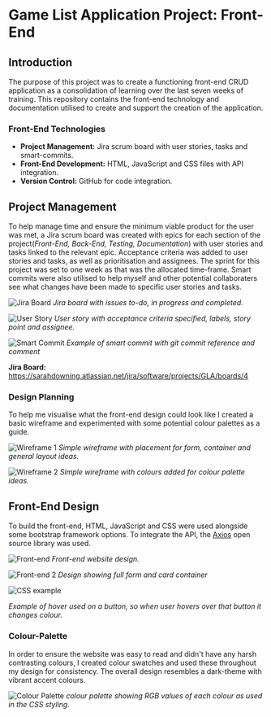 # Game List Application Project: Front-End

## Introduction
The purpose of this project was to create a functioning front-end CRUD application as a consolidation of learning over the last seven weeks of training. This repository contains the front-end technology and documentation utilised to create and support the creation of the application.

### Front-End Technologies
* **Project Management:** Jira scrum board with user stories, tasks and smart-commits.
* **Front-End Development:** HTML, JavaScript and CSS files with API integration.
* **Version Control:** GitHub for code integration.

## Project Management
To help manage time and ensure the minimum viable product for the user was met, a Jira scrum board was created with epics for each section of the project(_Front-End, Back-End, Testing, Documentation_) with user stories and tasks linked to the relevant epic. Acceptance criteria was added to user stories and tasks, as well as prioritisation and assignees. The sprint for this project was set to one week as that was the allocated time-frame. Smart commits were also utilised to help myself and other potential collaboraters see what changes have been made to specific user stories and tasks.

![Jira Board](https://github.com/SarahDowning/GameAppFrontEnd/blob/d595f6511cbf577ead06bd5879a0994aba107309/Documentation/Jira%20Board%201.png)
_Jira board with issues to-do, in progress and completed._

![User Story](https://github.com/SarahDowning/GameAppFrontEnd/blob/d595f6511cbf577ead06bd5879a0994aba107309/Documentation/Jira%20Board%202.png)
_User story with acceptance criteria specified, labels, story point and assignee._

![Smart Commit](https://github.com/SarahDowning/GameAppFrontEnd/blob/d595f6511cbf577ead06bd5879a0994aba107309/Documentation/Jira%20Board%203.png)
_Example of smart commit with git commit reference and comment_

**Jira Board:** https://sarahdowning.atlassian.net/jira/software/projects/GLA/boards/4

### Design Planning
To help me visualise what the front-end design could look like I created a basic wireframe and experimented with some potential colour palettes as a guide.

![Wireframe 1](https://github.com/SarahDowning/GameAppFrontEnd/blob/a9381048522372c380226dbe704a8286718032c9/Documentation/Game%20Application%20Pure%20Wireframe.png)
_Simple wireframe with placement for form, container and general layout ideas._

![Wireframe 2](https://github.com/SarahDowning/GameAppFrontEnd/blob/a9381048522372c380226dbe704a8286718032c9/Documentation/Game%20Application%20Wireframe%20with%20colour%20ideas.png)
_Simple wireframe with colours added for colour palette ideas._

## Front-End Design
To build the front-end, HTML, JavaScript and CSS were used alongside some bootstrap framework options. To integrate the API, the [Axios](https://axios-http.com/) open source library was used.

![Front-end](https://github.com/SarahDowning/GameAppFrontEnd/blob/d595f6511cbf577ead06bd5879a0994aba107309/Documentation/website-Design-2.png)
_Front-end website design._

![Front-end 2](https://github.com/SarahDowning/GameAppFrontEnd/blob/d595f6511cbf577ead06bd5879a0994aba107309/Documentation/Website-Design.png)
_Design showing full form and card container_

![CSS example](https://github.com/SarahDowning/GameAppFrontEnd/blob/d595f6511cbf577ead06bd5879a0994aba107309/Documentation/Website-Design-3.png)

_Example of hover used on a button, so when user hovers over that button it changes colour._

### Colour-Palette
In order to ensure the website was easy to read and didn't have any harsh contrasting colours, I created colour swatches and used these throughout my design for consistency. The overall design resembles a dark-theme with vibrant accent colours.

![Colour Palette](https://github.com/SarahDowning/GameAppFrontEnd/blob/d595f6511cbf577ead06bd5879a0994aba107309/Documentation/Colour-Palette.png)
_colour palette showing RGB values of each colour as used in the CSS styling._

